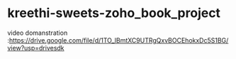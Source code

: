 # kreethi-sweets-zoho_book_project


video domanstration :https://drive.google.com/file/d/1TO_lBmtXC9UTRgQxvBOCEhokxDc5S1BG/view?usp=drivesdk
